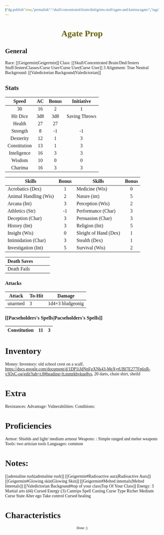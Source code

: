 ```yaml
---
{"dg-publish":true,"permalink":"/skull/concentrated-brain/dnd/grims-stuff/agate-and-katrina/agate/","tags":["Tagless"],"noteIcon":""}
---
```


<style id="Force_Custom_Fonts" type="text/css">@font-face{font-style:normal;font-family:"Merriweather";src:local("Merriweather")}@font-face{font-style:bolder;font-family:"Merriweather";src:local("Merriweather")}@font-face{font-style:normal;font-family:"Merriweather";src:local("Merriweather");unicode-range:U+0-FF,U+2E80-9FFF,U+F900-FAFF,U+FE30-FE4F,U+20000-2FA1F}@font-face{font-style:bolder;font-family:"Merriweather";src:local("Merriweather");unicode-range:U+0-FF,U+2E80-9FFF,U+F900-FAFF,U+FE30-FE4F,U+20000-2FA1F}@font-face{font-style:normal;font-family:"Merriweather";src:local("Merriweather");unicode-range:U+0-FF}@font-face{font-style:bolder;font-family:"Merriweather";src:local("Merriweather");unicode-range:U+0-FF}:not(pre):not(code):not(textarea):not(tt):not(kbd):not(samp):not(var){font-family:"Merriweather"!important}pre,code,textarea,tt,kbd,samp,var{font-family:monospace!important}pre *,code *,textarea *,tt *,kbd *,samp *,var *{font-family:monospace!important}</style>


# <center><span style="color:#666000">Agate Prop</span></center>




## General
 Race:  [[Geigermin\|Geigermin]]
 Class: [[Skull/Concentrated Brain/Dnd/Jesters Stuff/JestersClasses/Curse User/Curse User\|Curse User]] 3
 Alignment: True Neutral
 Background:  [[Valedictorian Backgound\|Valedictorian]] 


## Stats

|    Speed     | AC  | Bonus |  Initiative   |
| :----------: | :-: | :---: | :-----------: |
|      30      |  16   |   2    |               1|
|   Hit Dice   |   3d8  |  3d8     | Saving Throws |
|    Health    |  27   | 27      |               |
|   Strength   |  8   |     -1  |        -1       |
|  Dexterity   |  12   |    1   |       3      |
| Constitution |   13  |   1    |        3       |
| Inteligence  | 16    |    3   |         3      |
|    Wisdom    |  10   |      0 |          0     |
|   Charima    |   16  |     3  |           3    |

| Skills                | Bonus | Skills                | Bonus |
| --------------------- | :---: | --------------------- | :---: |
| Acrobatics (Dex)      |  1     | Medicine (Wis)        |  0     |
| Animal Handling (Wis) |    2   | Nature (int)          |   5    |
| Arcana (Int)          |     3  | Perception (Wis)      |   2    |
| Athletics (Str)       |     -1  | Performance (Char)    |     3  |
| Deception (Char)      |      3 | Persuasion (Char)     |   3    |
| History (Int)         |     3  | Religion (Int)        |  5     |
| Insight (Wis)         |     0  | Sleight of Hand (Dex) | 1      |
| Intimidation (Char)   |     3  | Stealth (Dex)         |  1     |
| Investigation (Int)   |    5   | Survival (Wis)        |  2     |

| Death Saves  |     |     |     |
| ------------ | --- | --- | --- |
| Death Fails |     |     |     |
### Attacks

| Attack  | To-Hit | Damage           |
| ------- | ------ | ---------------- |
| unarmed | 3      | 1d4+3 bludgeonig |

### [[Pacseholders's Spells\|Pacseholders's Spells]]

| Constitution |   11  |   3  |
| ------------ | --- | --- |

# Inventory

Money: 
Inventory: old school crest on a scalf, https://docs.google.com/document/d/1DP1iJdNnFgXNk43-MeXytUBl7E277Fp6xR-v3QsC-og/edit?tab=t.0#heading=h.mmrkbvkue8vs, 20 darts, chain shirt, sheild
# Extra
Resistances: 
Advantage: 
Vulnerabilities: 
Conditions: 
  

# Proficiencies
		
Armor:  Shields and light/ medium armour
Weapons: : Simple ranged and melee weapons
Tools:  two artisian tools 
Languages: common

# Notes: 
[[adrenaline rush\|adrenaline rush]]
[[Geigermin#Radioactive aura\|Radioactive Aura]] 
[[Geigermin#Glowing skin\|Glowing Skin]]
[[Geigermin#Melted internals\|Melted Internals]]
[[Valedictorian Backgound#top of your class\|Top Of Your Class]]
Energy: 3
Martial arts (d4)
Cursed Energy (3)
Cantrips
Spell Casting
Curse Type
	Richer Medium
Curse State
		Alter ego
Take control
Cursed healing




# Characteristics 










<center><sub>Done :)</sub></center>